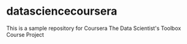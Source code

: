 # datasciencecoursera
This is a sample repository for Coursera The Data Scientist's Toolbox Course Project
